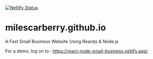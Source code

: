 [![Netlify Status](https://api.netlify.com/api/v1/badges/9c1cb0d6-faf6-4160-b7b5-edd37147dde5/deploy-status)](https://app.netlify.com/sites/react-node-small-business/deploys)
# milescarberry.github.io
A Fast Small Business Website Using Reactjs &amp; Node.js

For a demo, log on to : https://react-node-small-business.netlify.app/
